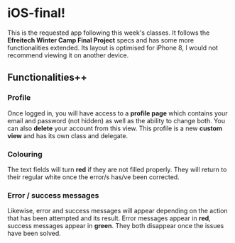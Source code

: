 # iOS-final!

This is the requested app following this week's classes. It follows the  **Efreitech Winter Camp Final Project** specs and has some more functionalities extended. Its layout is optimised for iPhone 8, I would not recommend viewing it on another device.


## Functionalities++

### Profile

Once logged in, you will have access to a **profile page** which contains your email and password (not hidden) as well as the ability to change both. You can also **delete** your account from this view. 
This profile is a new **custom view** and has its own class and delegate.

### Colouring

The text fields will turn **red** if they are not filled properly. They will return to their regular white once the error/s has/ve been corrected.

### Error / success messages

Likewise, error and success messages will appear depending on the action that has been attempted and its result. Error messages appear in **red**, success messages appear in **green**. They both disappear once the issues have been solved.
